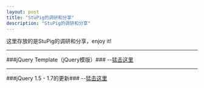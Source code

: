 ```yaml
---
layout: post
title: "StuPig的调研和分享"
description: "StuPig的调研和分享"
---
```


这里存放的是StuPig的调研和分享，enjoy it!

---
###jQuery Template（jQuery模版）###
--[猛击这里](./jq-tmpl)

---
###jQuery 1.5 - 1.7的更新###
--[猛击这里](./jquery-updates-info)